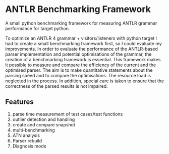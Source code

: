 # ANTLR Benchmarking Framework
A small python benchmarking framework for measuring ANTLR grammar performance for target python.

To optimize an ANTLR 4 grammar + visitors/listeners with python target I had to create a small benchmarking framework first, so I could evaluate my improvements.
In order to evaluate the performance of the ANTLR-based parser implementation and potential optimisations of the grammar, the creation of a benchmarking framework is essential. This framework makes it possible to measure and compare the efficiency of the current and the optimised parser. The aim is to make quantitative statements about the parsing speed and to compare the optimisations. The resource load is neglected in the process. In addition, special care is taken to ensure that the correctness of the parsed results is not impaired.

## Features
1. parse time measurement of test cases/test functions
2. outlier detection and handling
3. create and compare snapshot
4. multi-benchmarking
5. ATN analysis
6. Parser rebuild
7. Diagnosis mode
